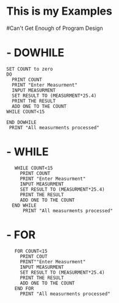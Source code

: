 # This is my Examples
#Can't Get Enough of Program Design



# - DOWHILE
    SET COUNT to zero
    DO
      PRINT COUNT
      PRINT "Enter Measurment"
      INPUT MEASURMENT
      SET RESULT TO (MEASURMENT*25.4)
      PRINT THE RESULT
      ADD ONE TO THE COUNT
    WHILE COUNT<15

    END DOWHILE
     PRINT "All measurments processed"

# - WHILE
``` SET COUNT to zero
   WHILE COUNT<15
     PRINT COUNT
     PRINT "Enter Measurment"
     INPUT MEASURMENT
     SET RESULT TO (MEASURMENT*25.4)
     PRINT THE RESULT
     ADD ONE TO THE COUNT
  END WHILE
      PRINT "All measurments processed" 
 ```
          
# - FOR
``` SET COUNT to zero
   FOR COUNT<15
     PRINT COUT
     PRINT""Enter Measurment"
     INPUT MEASURMENT
     SET RESULT TO (MEASURMENT*25.4)
     PRINT THE RESULT
     ADD ONE TO THE COUNT
   END FOR
     PRINT "All measurments processed"
  ```
  

    
 







